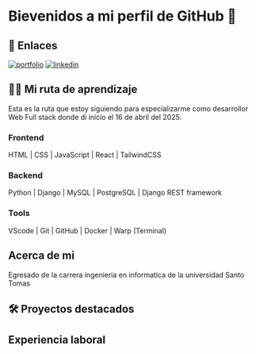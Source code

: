 # Bievenidos a mi perfil de GitHub 👋

## 🔗 Enlaces
[![portfolio](https://img.shields.io/badge/my_portfolio-000?style=for-the-badge&logo=ko-fi&logoColor=white)]()
[![linkedin](https://img.shields.io/badge/linkedin-0A66C2?style=for-the-badge&logo=linkedin&logoColor=white)](https://www.linkedin.com/in/alejandro-arevalo-erices/)

## 🧑‍💻 Mi ruta de aprendizaje
Esta es la ruta que estoy siguiendo para especializarme como desarrollor Web Full stack donde di inicio el 16 de abril del 2025.

### Frontend

HTML | CSS | JavaScript | React | TailwindCSS

### Backend

Python | Django | MySQL | PostgreSQL | Django REST framework

### Tools

VScode | Git | GitHub | Docker | Warp (Terminal)

## Acerca de mi

Egresado de la carrera ingenieria en informatica de la universidad Santo Tomas

## 🛠️ Proyectos destacados

## Experiencia laboral
